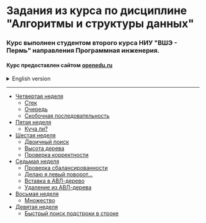 # Задания из курса по дисциплине "Алгоритмы и структуры данных"

### Курс выполнен студентом второго курса НИУ "ВШЭ - Пермь" направления Программная инженерия.

#### Курс предоставлен сайтом [openedu.ru](https://openedu.ru)

<details>
<summary>English version</summary>

# Tasks from the course "Algorithms and data structures"

### The course was conducted by a second-year Software engineering student from "HSE-Perm".

#### The course is provided by the website [openedu.ru](https://openedu.ru)
</details>

_______________________

* [Четвертая неделя](https://github.com/Bloodies/University.Projects/tree/master/Course-2/AaDS%20(Algorithms%20and%20data%20structures)/Algorithms%20Practice%20(ITMO)/Week.4 "Week 4")
    * [Стек](https://github.com/Bloodies/University.Projects/tree/master/Course-2/AaDS%20(Algorithms%20and%20data%20structures)/Algorithms%20Practice%20(ITMO)/Week.4/1.%20Stack%20(Стек) "Stack")
    * [Очередь](https://github.com/Bloodies/University.Projects/tree/master/Course-2/AaDS%20(Algorithms%20and%20data%20structures)/Algorithms%20Practice%20(ITMO)/Week.4/2.%20Queue%20(Очередь) "Queue")
    * [Скобочная последовательность](https://github.com/Bloodies/University.Projects/tree/master/Course-2/AaDS%20(Algorithms%20and%20data%20structures)/Algorithms%20Practice%20(ITMO)/Week.4/3.%20Sequence%20(Последовательность) "Bracket sequence")
* [Пятая неделя](https://github.com/Bloodies/University.Projects/tree/master/Course-2/AaDS%20(Algorithms%20and%20data%20structures)/Algorithms%20Practice%20(ITMO)/Week.5 "Week 5")
    * [Куча ли?](https://github.com/Bloodies/University.Projects/tree/master/Course-2/AaDS%20(Algorithms%20and%20data%20structures)/Algorithms%20Practice%20(ITMO)/Week.5/1.%20Bunch%20(Куча) "A full bunch")
* [Шестая неделя](https://github.com/Bloodies/University.Projects/tree/master/Course-2/AaDS%20(Algorithms%20and%20data%20structures)/Algorithms%20Practice%20(ITMO)/Week.6 "Week 6")
    * [Двоичный поиск](https://github.com/Bloodies/University.Projects/tree/master/Course-2/AaDS%20(Algorithms%20and%20data%20structures)/Algorithms%20Practice%20(ITMO)/Week.6/1.%20Binary%20search%20(Двоичный%20поиск) "Binary search")
    * [Высота дерева](https://github.com/Bloodies/University.Projects/tree/master/Course-2/AaDS%20(Algorithms%20and%20data%20structures)/Algorithms%20Practice%20(ITMO)/Week.6/3.%20Tree%20height%20(Высота%20дерева) "Tree height")
    * [Проверка корректности](https://github.com/Bloodies/University.Projects/tree/master/Course-2/AaDS%20(Algorithms%20and%20data%20structures)/Algorithms%20Practice%20(ITMO)/Week.6/5.%20Correct%20(Проверка%20корректности) "Checking for correctness")
* [Седьмая неделя](https://github.com/Bloodies/University.Projects/tree/master/Course-2/AaDS%20(Algorithms%20and%20data%20structures)/Algorithms%20Practice%20(ITMO)/Week.7 "Week 7")
    * [Проверка сбалансированности](https://github.com/Bloodies/University.Projects/tree/master/Course-2/AaDS%20(Algorithms%20and%20data%20structures)/Algorithms%20Practice%20(ITMO)/Week.7/1.%20Balance%20check%20(Проверка%20баланса) "Balance check")
    * [Делаю я левый поворот...](https://github.com/Bloodies/University.Projects/tree/master/Course-2/AaDS%20(Algorithms%20and%20data%20structures)/Algorithms%20Practice%20(ITMO)/Week.7/2.%20Turn%20left%20(Левый%20поворот) "I make a left turn...")
    * [Вставка в АВЛ-дерево](https://github.com/Bloodies/University.Projects/tree/master/Course-2/AaDS%20(Algorithms%20and%20data%20structures)/Algorithms%20Practice%20(ITMO)/Week.7/3.%20Insert%20into%20AVL-tree%20(Вставка) "Insert into AVL-tree")
    * [Удаление из АВЛ-дерева](https://github.com/Bloodies/University.Projects/tree/master/Course-2/AaDS%20(Algorithms%20and%20data%20structures)/Algorithms%20Practice%20(ITMO)/Week.7/4.%20Delete%20from%20AVL-tree%20(Удаление) "Deletion from a AVL-tree")
* [Восьмая неделя](https://github.com/Bloodies/University.Projects/tree/master/Course-2/AaDS%20(Algorithms%20and%20data%20structures)/Algorithms%20Practice%20(ITMO)/Week.8 "Week 8")
    * [Множество](https://github.com/Bloodies/University.Projects/tree/master/Course-2/AaDS%20(Algorithms%20and%20data%20structures)/Algorithms%20Practice%20(ITMO)/Week.8/1.%20Plenty%20(Множество) "Plenty")
* [Девятая неделя](https://github.com/Bloodies/University.Projects/tree/master/Course-2/AaDS%20(Algorithms%20and%20data%20structures)/Algorithms%20Practice%20(ITMO)/Week.9 "Week 9")
    * [Быстрый поиск подстроки в строке](https://github.com/Bloodies/University.Projects/tree/master/Course-2/AaDS%20(Algorithms%20and%20data%20structures)/Algorithms%20Practice%20(ITMO)/Week.9/3.%20Quick%20search%20(Быстрый%20поиск) "Quickly search for a substring in a string")